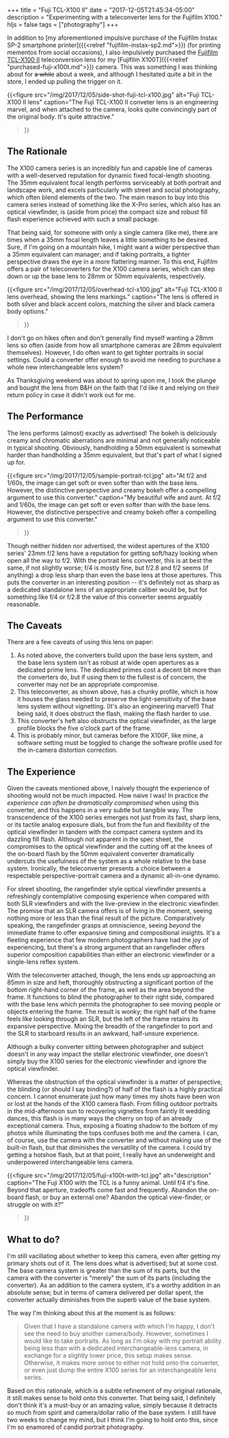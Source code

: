 +++
title = "Fuji TCL-X100 II"
date = "2017-12-05T21:45:34-05:00"
description = "Experimenting with a teleconverter lens for the Fujifilm X100."
hljs = false
tags = ["photography"]
+++


In addition to
[my aforementioned impulsive purchase of the Fujifilm Instax SP-2 smartphone printer]({{<relref "fujifilm-instax-sp2.md">}})
(for printing mementos from social occasions), I also impulsively purchased the
[Fujifilm TCL-X100 II](https://www.bhphotovideo.com/c/product/1311235-REG/fujifilm_16534730_tcl_x100_ii_tele_conversion.html)
teleconversion lens for my
[Fujifilm X100T]({{<relref "purchased-fuji-x100t.md">}}) camera.
This was something I was thinking about for ~~a while~~ about a week, and
although I hesitated quite a bit in the store, I ended up pulling the trigger on it.

{{<figure src="/img/2017/12/05/side-shot-fuji-tcl-x100.jpg"
          alt="Fuji TCL-X100 II lens"
          caption="The Fuji TCL-X100 II conveter lens is an engineering marvel, and when attached to the camera, looks quite convincingly part of the original body. It's quite attractive."
>}}

## The Rationale

The X100 camera series is an incredibly fun and capable line of cameras with a
well-deserved reputation for dynamic fixed focal-length shooting. The 35mm
equivalent focal length performs serviceably at both portrait and landscape work,
and excels particularly with street and social photography, which often blend
elements of the two. The main reason to buy into this camera series instead of
something like the X-Pro series, which also has an optical viewfinder, is
(aside from price) the compact size and robust fill flash experience achieved
with such a small package.

That being said, for someone with only a single camera (like me), there are times
when a 35mm focal length leaves a little something to be desired. Sure, if I'm
going on a mountain hike, I might want a wider perspective than a 35mm equivalent
can manager; and if taking portraits, a tighter perspective draws the eye in a
more flattering manner. To this end, Fujifilm offers a pair of teleconverters for
the X100 camera series, which can step down or up the base lens to 28mm or 50mm
equivalents, respectively.

{{<figure src="/img/2017/12/05/overhead-tcl-x100.jpg"
          alt="Fuji TCL-X100 II lens overhead, showing the lens markings."
          caption="The lens is offered in both silver and black accent colors, matching the silver and black camera body options."
>}}

I don't go on hikes often and don't generally find myself wanting a 28mm lens
so often (aside from how all smartphone cameras are 28mm equivalent themselves).
However, I do often want to get tighter portraits in social settings. Could a
converter offer enough to avoid me needing to purchase a whole new interchangeable
lens system?

As Thanksgiving weekend was about to spring upon me, I took the plunge and bought
the lens from B&H on the faith that I'd like it and relying on their return
policy in case it didn't work out for me.

## The Performance

The lens performs (almost) exactly as advertised! The bokeh is deliciously creamy
and chromatic aberrations are minimal and not generally noticeable in typical
shooting. Obviously, handholding a 50mm equivalent is somewhat harder than
handholding a 35mm equivalent, but that's part of what I signed up for.

{{<figure src="/img/2017/12/05/sample-portrait-tcl.jpg"
          alt="At f/2 and 1/60s, the image can get soft or even softer than with the base lens. However, the distinctive perspective and creamy bokeh offer a compelling argument to use this converter."
          caption="My beautiful wife and aunt. At f/2 and 1/60s, the image can get soft or even softer than with the base lens. However, the distinctive perspective and creamy bokeh offer a compelling argument to use this converter."
>}}

Though neither hidden nor advertised, the widest apertures of the X100 series'
23mm f/2 lens have a reputation for getting soft/hazy looking when open all the
way to f/2. With the portrait lens converter, this is at best the same, if not
slightly worse; f/4 is mostly fine, but f/2.8 and f/2 seems (if anything) a drop
less sharp than even the base lens at those apertures. This puts the converter
in an interesting position -- it's definitely not as sharp as a dedicated standalone
lens of an appropriate caliber would be, but for something like f/4 or f/2.8
the value of this converter seems arguably reasonable.

## The Caveats

There are a few caveats of using this lens on paper:

1. As noted above, the converters build upon the base lens system, and the base
   lens system isn't as robust at wide open apertures as a dedicated prime lens.
   The dedicated primes cost a decent bit more than the converters do, but if
   using them to the fullest is of concern, the converter may not be an
   appropriate compromise.
1. This teleconverter, as shown above, has a chunky profile, which is how it
   houses the glass needed to preserve the light-sensitivity of the base lens
   system without vignetting. (It's also an engineering marvel!) That being said,
   it does obstruct the flash, making the flash harder to use.
1. This converter's heft also obstructs the optical viewfinder, as the large
   profile blocks the five o'clock part of the frame.
1. This is probably minor, but cameras before the X100F, like mine, a software
   setting must be toggled to change the software profile used for the in-camera
   distortion correction.

## The Experience

Given the caveats mentioned above, I naively thought the experience of shooting
would not be much impacted. How naive I was! In practice
_the experience can often be dramatically compromised_ when using this converter,
and this happens in a very subtle but tangible way. The transcendence of the X100
series emerges not just from its fast, sharp lens, or its tactile analog exposure
dials, but from the fun and flexibility of the optical viewfinder in tandem with
the compact camera system and its dazzling fill flash.
Although not apparent in the spec sheet, the compromises to the optical viewfinder
and the cutting off at the knees of the on-board flash by the 50mm equivalent
converter dramatically undercuts the usefulness of the system as a whole relative
to the base system. Ironically, the teleconverter presents a choice between a
respectable perspective-portrait camera and a dynamic all-in-one dynamo.

For street shooting, the rangefinder style optical viewfinder presents a
refreshingly contemplative composing experience when compared with both SLR
viewfinders and with the live-preview in the electronic viewfinder. The promise
that an SLR camera offers is of living in the moment, seeing nothing more or less
than the final result of the picture. Comparatively speaking, the rangefinder
grasps at omniscience, seeing _beyond_ the immediate frame to offer expansive
timing and compositional insights. It's a fleeting experience that few modern
photographers have had the joy of experiencing, but there's a strong argument
that an rangefinder offers superior composition capabilities than either an
electronic viewfinder or a single-lens reflex system.

With the teleconverter attached, though, the lens ends up approaching an 85mm
in size and heft, thoroughly obstructing a significant portion of the bottom
right-hand corner of the frame, as well as the area beyond the frame. It functions
to blind the photographer to their right side, compared with the base lens which
permits the photographer to see moving people or objects entering the frame.
The result is wonky; the right half of the frame feels like looking through an
SLR, but the left of the frame retains its expansive perspective. Mixing the
breadth of the rangefinder to port and the SLR to starboard results in an awkward,
half-unsure experience.

Although a bulky converter sitting between photographer and subject doesn't
in any way impact the stellar electronic viewfinder, one doesn't simply buy the
X100 series for the electronic viewfinder and ignore the optical viewfinder.

Whereas the obstruction of the optical viewfinder is a matter of perspective,
the blinding (or should I say binding?) of half of the flash is a highly
practical concern. I cannot enumerate just how many times my shots have been
won or lost at the hands of the X100 camera flash. From filling outdoor portraits
in the mid-afternoon sun to recovering vignettes from faintly lit wedding dances,
this flash is in many ways the cherry on top of an already exceptional camera.
Thus, exposing a floating shadow to the bottom of my photos while illuminating
the tops confuses both me and the camera. I can, of course, use the camera with
the converter and without making use of the built-in flash, but that diminishes
the versatility of the camera. I could try getting a hotshoe flash, but at that
point, I really have an underweight and underpowered interchangeable lens camera.

{{<figure src="/img/2017/12/05/fuji-x100t-with-tcl.jpg"
          alt="description"
          caption="The Fuji X100 with the TCL is a funny animal. Until f/4 it's fine. Beyond that aperture, tradeoffs come fast and frequently. Abandon the on-board flash, or buy an external one? Abandon the optical view-finder, or struggle on with it?"
>}}


## What to do?

I'm still vacillating about whether to keep this camera, even after getting
my primary shots out of it. The lens does what is advertised; but at some cost.
The base camera system is greater than the sum of its parts, but the camera with
the converter is "merely" the sum of its parts (including the converter).
As an addition to the camera system, it's a worthy addition in an absolute sense;
but in terms of camera delivered per dollar spent, the
converter actually diminishes from the superb value of the base system.

The way I'm thinking about this at the moment is as follows:

> Given that I have a standalone camera with which I'm happy, I don't see the
> need to buy another camera/body. However, sometimes I would like to take
> portraits. As long as I'm okay with my portrait ability being less than with
> a dedicated interchangeable-lens camera, in exchange for a slightly lower price,
> this setup makes sense. Otherwise, it makes more sense to either not hold onto
> the converter, or even just dump the entire X100 series for an interchangeable
> lens series.

Based on this rationale, which is a subtle refinement of my original rationale,
it still makes sense to hold onto this converter. That being said, I definitely
don't think it's a must-buy or an amazing value, simply because it detracts so
much from spirit and camera/dollar ratio of the base system. I still have two
weeks to change my mind, but I think I'm going to hold onto this, since I'm so
enamored of candid portrait photography.
